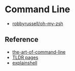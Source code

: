 # Command Line

- [robbyrussell/oh-my-zsh](https://github.com/robbyrussell/oh-my-zsh)

## Reference

- [the-art-of-command-line](https://github.com/jlevy/the-art-of-command-line)
- [TLDR pages](http://tldr-pages.github.io/)
- [explainshell](http://explainshell.com/)
